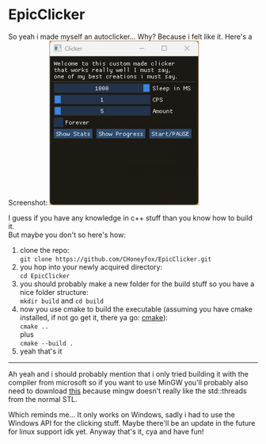 # EpicClicker
So yeah i made myself an autoclicker...
Why?
Because i felt like it.
Here's a Screenshot:
![Screenshot](Screenshot.png)

I guess if you have any knowledge in c++ stuff than you know how to build it.  
But maybe you don't so here's how:

1. clone the repo:  
`git clone https://github.com/CHoneyfox/EpicClicker.git`  
2. you hop into your newly acquired directory:  
`cd EpicClicker`
3. you should probably make a new folder for the build stuff so you have a nice folder structure:  
`mkdir build`
and
`cd build`
4. now you use cmake to build the executable (assuming you have cmake installed, if not go get it, there ya go: [cmake](https://cmake.org)):  
`cmake ..`  
plus  
`cmake --build .`  
5. yeah that's it  
---
Ah yeah and i should probably mention that i only tried building it with the compiler from microsoft so if you want to use MinGW you'll probably also need to download [this](https://github.com/meganz/mingw-std-threads.git) because mingw doesn't really like the std::threads from the normal STL.

Which reminds me... 
It only works on Windows, sadly i had to use the Windows API for the clicking stuff.
Maybe there'll be an update in the future for linux support idk yet.
Anyway that's it, cya and have fun!